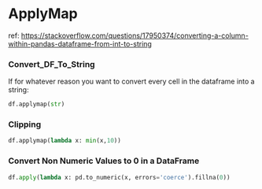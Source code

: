 # ApplyMap

ref: https://stackoverflow.com/questions/17950374/converting-a-column-within-pandas-dataframe-from-int-to-string

### Convert\_DF\_To_String

If for whatever reason you want to convert every cell in the dataframe into a string: 

```py 
df.applymap(str)
```

### Clipping 

```py 
df.applymap(lambda x: min(x,10))
```

### Convert Non Numeric Values to 0 in a DataFrame 

```py 
df.apply(lambda x: pd.to_numeric(x, errors='coerce').fillna(0))
```